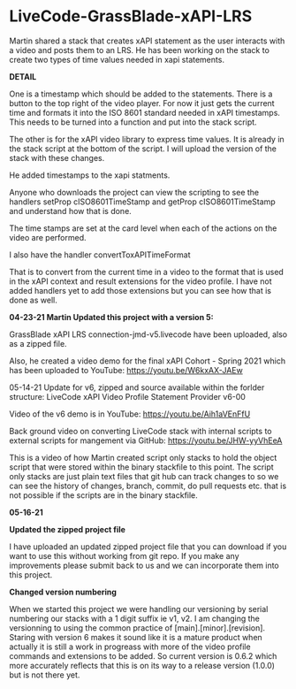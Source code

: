 # LiveCode-GrassBlade-xAPI-LRS
Martin shared a stack that creates xAPI statement as the user interacts with a video and posts them to an LRS.  He has been working on the stack to create two types of time values needed in xapi statements.  

**DETAIL**

One is a timestamp which should be added to the statements.   There is a button to the top right of the video player.  For now it just gets the current time and formats it into the ISO 8601 standard needed in xAPI timestamps.  This needs to be turned into a function and put into the stack script.

The other is for the xAPI video library to express time values.  It is already in the stack script at the bottom of the script.   I will upload the version of the stack with these changes.

He added timestamps to the xapi statments. 

Anyone who downloads the project can view the scripting to see the handlers setProp cISO8601TimeStamp and getProp cISO8601TimeStamp and understand how that is done.

The time stamps are set at the card level when each of the actions on the video are performed.

I also have the handler convertToxAPITimeFormat

That is to convert from the current time in a video to the format that is used in the xAPI context and result extensions for the video profile.  I have not added handlers yet to add those extensions but you can see how that is done as well.

**04-23-21 Martin Updated this project with a version 5:**

GrassBlade xAPI LRS connection-jmd-v5.livecode have been uploaded, also as a zipped file.

Also, he created a video demo for the final xAPI Cohort - Spring 2021 which has been uploaded to YouTube:
https://youtu.be/W6kxAX-JAEw

05-14-21 Update for v6, zipped and source available within the forlder structure: LiveCode xAPI Video Profile Statement Provider v6-00

Video of the v6 demo is in YouTube: https://youtu.be/Aih1aVEnFfU

Back ground video on converting LiveCode stack with internal scripts to external scripts for mangement via GitHub: https://youtu.be/JHW-yyVhEeA

This is a video of how Martin created script only stacks to hold the object script that were stored within the  binary stackfile to this point.  The script only stacks are just plain text files that git hub can track changes to so we can see the history of changes, branch, commit, do pull requests etc. that is not possible if the scripts are in the binary stackfile.

**05-16-21**

**Updated the zipped project file**

I have uploaded an updated zipped project file that you can download if you want to use this without working from git repo.  If you make any improvements please submit back to us and we can incorporate them into this project.

**Changed version numbering**

When we started this project we were handling our versioning by serial numbering our stacks with a 1 digit suffix ie v1, v2.
I am changing the versionning to using the common practice of \[main\].\[minor\].\[revision\].  
Staring with version 6 makes it sound like it is a mature product when actually it is still a work in progreass with more of the video profile commands and extensions to be added.  So current version is 0.6.2 which more accurately reflects that this is on its way to a release version (1.0.0) but is not there yet.

